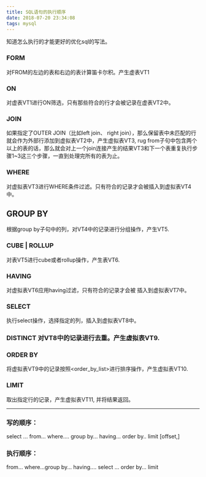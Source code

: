 ```yaml
---
title: SQL语句的执行顺序
date: 2018-07-20 23:34:08
tags: mysql
---
```

知道怎么执行的才能更好的优化sql的写法。
### FORM
 对FROM的左边的表和右边的表计算笛卡尔积。产生虚表VT1
### ON
 对虚表VT1进行ON筛选，只有那些符合<join-condition>的行才会被记录在虚表VT2中。
### JOIN
 如果指定了OUTER JOIN（比如left join、 right join），那么保留表中未匹配的行就会作为外部行添加到虚拟表VT2中，产生虚拟表VT3, rug from子句中包含两个以上的表的话，那么就会对上一个join连接产生的结果VT3和下一个表重复执行步骤1~3这三个步骤，一直到处理完所有的表为止。
### WHERE
 对虚拟表VT3进行WHERE条件过滤。只有符合<where-condition>的记录才会被插入到虚拟表VT4中。
## GROUP BY
 根据group by子句中的列，对VT4中的记录进行分组操作，产生VT5.
### CUBE | ROLLUP
 对表VT5进行cube或者rollup操作，产生表VT6.
### HAVING
 对虚拟表VT6应用having过滤，只有符合<having-condition>的记录才会被 插入到虚拟表VT7中。
### SELECT
 执行select操作，选择指定的列，插入到虚拟表VT8中。
### DISTINCT 对VT8中的记录进行去重。产生虚拟表VT9.
### ORDER BY
 将虚拟表VT9中的记录按照<order_by_list>进行排序操作，产生虚拟表VT10.
### LIMIT
取出指定行的记录，产生虚拟表VT11, 并将结果返回。

---
### 写的顺序：
select ... from... where.... group by... having... order by.. limit [offset,] 

### 执行顺序：
from... where...group by... having.... select ... order by... limit
